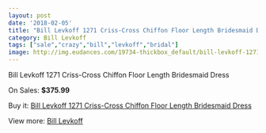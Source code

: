 ```yaml
---
layout: post
date: '2018-02-05'
title: "Bill Levkoff 1271 Criss-Cross Chiffon Floor Length Bridesmaid Dress"
category: Bill Levkoff
tags: ["sale","crazy","bill","levkoff","bridal"]
image: http://img.eudances.com/19734-thickbox_default/bill-levkoff-1271-criss-cross-chiffon-floor-length-bridesmaid-dress.jpg
---
```

Bill Levkoff 1271 Criss-Cross Chiffon Floor Length Bridesmaid Dress

On Sales: **$375.99**
<a href="https://www.eudances.com/en/bill-levkoff/5859-bill-levkoff-1271-criss-cross-chiffon-floor-length-bridesmaid-dress.html"><amp-img layout="responsive" width="600" height="600" src="//img.eudances.com/19734-thickbox_default/bill-levkoff-1271-criss-cross-chiffon-floor-length-bridesmaid-dress.jpg" alt="Bill Levkoff 1271 Criss-Cross Chiffon Floor Length Bridesmaid Dress 0" /></a>

Buy it: [Bill Levkoff 1271 Criss-Cross Chiffon Floor Length Bridesmaid Dress](https://www.eudances.com/en/bill-levkoff/5859-bill-levkoff-1271-criss-cross-chiffon-floor-length-bridesmaid-dress.html "Bill Levkoff 1271 Criss-Cross Chiffon Floor Length Bridesmaid Dress")

View more: [Bill Levkoff](https://www.eudances.com/en/57-bill-levkoff "Bill Levkoff")
